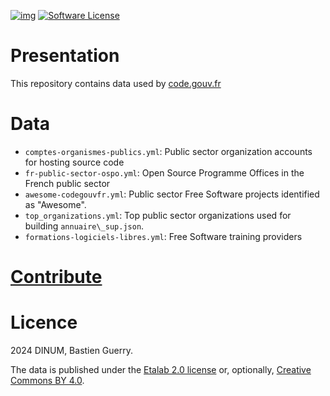 [![img](https://img.shields.io/badge/code.gouv.fr-contributif-blue.svg)](https://code.gouv.fr/documentation/#quels-degres-douverture-pour-les-codes-sources)
[![Software License](https://img.shields.io/badge/Licenses-CC%20BY%204.0%20&%20Licence%20Ouverte-orange.svg)](https://git.sr.ht/~codegouvfr/codegouvfr-data/tree/main/item/LICENSES)

# Presentation

This repository contains data used by [code.gouv.fr](https://code.gouv.fr.)

# Data

- `comptes-organismes-publics.yml`: Public sector organization accounts for hosting source code
- `fr-public-sector-ospo.yml`: Open Source Programme Offices in the French public sector
- `awesome-codegouvfr.yml`: Public sector Free Software projects identified as "Awesome".
- `top_organizations.yml`: Top public sector organizations used for building `annuaire\_sup.json`.
- `formations-logiciels-libres.yml`: Free Software training providers

# [Contribute](CONTRIBUTING.md)

# Licence

2024 DINUM, Bastien Guerry.

The data is published under the [Etalab 2.0 license](LICENSES/LICENSE.Etalab-2.0.md) or, optionally, [Creative Commons BY 4.0](https://creativecommons.org/licenses/by/4.0/deed.fr).
